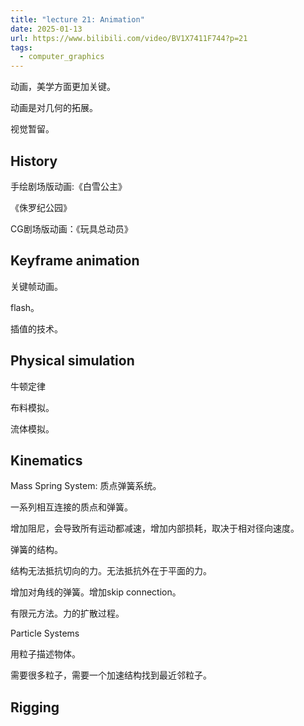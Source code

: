 ```yaml
---
title: "lecture 21: Animation"
date: 2025-01-13
url: https://www.bilibili.com/video/BV1X7411F744?p=21
tags:
  - computer_graphics
---
```


动画，美学方面更加关键。

动画是对几何的拓展。

视觉暂留。

## History

手绘剧场版动画:《白雪公主》

《侏罗纪公园》

CG剧场版动画：《玩具总动员》

## Keyframe animation

关键帧动画。

flash。

插值的技术。

## Physical simulation

牛顿定律

布料模拟。

流体模拟。

## Kinematics

Mass Spring System: 质点弹簧系统。

一系列相互连接的质点和弹簧。

增加阻尼，会导致所有运动都减速，增加内部损耗，取决于相对径向速度。

弹簧的结构。

结构无法抵抗切向的力。无法抵抗外在于平面的力。

增加对角线的弹簧。增加skip connection。

有限元方法。力的扩散过程。

Particle Systems

用粒子描述物体。

需要很多粒子，需要一个加速结构找到最近邻粒子。

## Rigging
